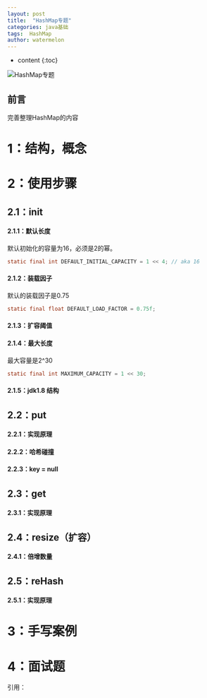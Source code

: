 ```yaml
---
layout: post
title:  "HashMap专题"
categories: java基础
tags:  HashMap
author: watermelon
---
```

* content
{:toc}

![HashMap专题](https://images.gitee.com/uploads/images/2019/0305/165434_973d934e_1210188.jpeg)
## 前言
完善整理HashMap的内容






# 1：结构，概念

# 2：使用步骤
## 2.1：init
#### 2.1.1：默认长度
默认初始化的容量为16，必须是2的幂。 
```java
static final int DEFAULT_INITIAL_CAPACITY = 1 << 4; // aka 16
```
#### 2.1.2：装载因子
默认的装载因子是0.75 
```java
static final float DEFAULT_LOAD_FACTOR = 0.75f;
```
#### 2.1.3：扩容阈值

#### 2.1.4：最大长度
最大容量是2^30 
```java
static final int MAXIMUM_CAPACITY = 1 << 30;
```
#### 2.1.5：jdk1.8 结构

## 2.2：put
#### 2.2.1：实现原理
#### 2.2.2：哈希碰撞
#### 2.2.3：key = null

## 2.3：get
#### 2.3.1：实现原理

## 2.4：resize（扩容）
#### 2.4.1：倍增数量

## 2.5：reHash
#### 2.5.1：实现原理

# 3：手写案例

# 4：面试题




  
引用：


